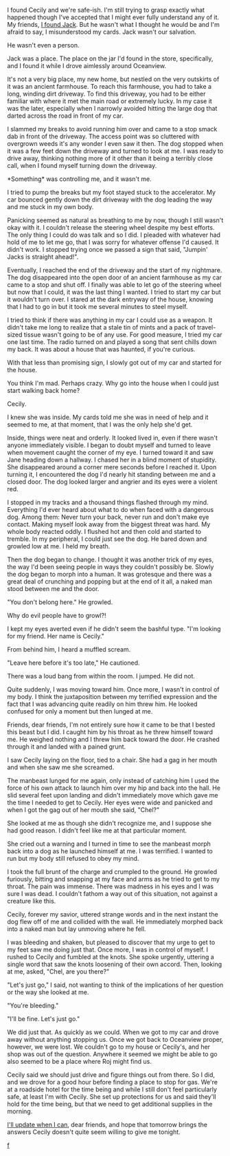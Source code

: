 I found Cecily and we're safe-ish.  I'm still trying to grasp exactly what happened though I've accepted that I might ever fully understand any of it.  My friends, [I found Jack](https://www.reddit.com/r/nosleep/comments/umxx2f/confessions_of_a_tarot_card_reader_find_jack/).  But he wasn't what I thought he would be and I'm afraid to say, I misunderstood my cards.  Jack wasn't our salvation.

He wasn't even a person.

Jack was a place.  The place on the jar I'd found in the store, specifically, and I found it while I drove aimlessly around Oceanview.

It's not a very big place, my new home, but nestled on the very outskirts of it was an ancient farmhouse.  To reach this farmhouse, you had to take a long, winding dirt driveway.  To find this driveway, you had to be either familiar with where it met the main road or extremely lucky.  In my case it was the later, especially when I narrowly avoided hitting the large dog that darted across the road in front of my car.

I slammed my breaks to avoid running him over and came to a stop smack dab in front of the driveway.  The access point was so cluttered with overgrown weeds it's any wonder I even saw it then.  The dog stopped when it was a few feet down the driveway and turned to look at me.  I was ready to drive away, thinking nothing more of it other than it being a terribly close call, when I found myself turning down the driveway.

\*Something\* was controlling me, and it wasn't me.

I tried to pump the breaks but my foot stayed stuck to the accelerator.  My car bounced gently down the dirt driveway with the dog leading the way and me stuck in my own body.

Panicking seemed as natural as breathing to me by now, though I still wasn't okay with it.  I couldn't release the steering wheel despite my best efforts.  The only thing I could do was talk and so I did.  I pleaded with whatever had hold of me to let me go, that I was sorry for whatever offense I'd caused.  It didn't work.  I stopped trying once we passed a sign that said, "Jumpin' Jacks is straight ahead!".

Eventually, I reached the end of the driveway and the start of my nightmare.  The dog disappeared into the open door of an ancient farmhouse as my car came to a stop and shut off.  I finally was able to let go of the steering wheel but now that I could, it was the last thing I wanted.  I tried to start my car but it wouldn't turn over.  I stared at the dark entryway of the house, knowing that I had to go in but it took me several minutes to steel myself.

I tried to think if there was anything in my car I could use as a weapon.  It didn't take me long to realize that a stale tin of mints and a pack of travel-sized tissue wasn't going to be of any use.  For good measure, I tried my car one last time.  The radio turned on and played a song that sent chills down my back.  It was about a house that was haunted, if you're curious.

With that less than promising sign, I slowly got out of my car and started for the house.

You think I'm mad.  Perhaps crazy.  Why go into the house when I could just start walking back home?

Cecily.

I knew she was inside.  My cards told me she was in need of help and it seemed to me, at that moment, that I was the only help she'd get.

Inside, things were neat and orderly.  It looked lived in, even if there wasn't anyone immediately visible.  I began to doubt myself and turned to leave when movement caught the corner of my eye.  I turned toward it and saw Jane heading down a hallway.  I chased her in a blind moment of stupidity.  She disappeared around a corner mere seconds before I reached it.  Upon turning it, I encountered the dog I'd nearly hit standing between me and a closed door.  The dog looked larger and angrier and its eyes were a violent red.

I stopped in my tracks and a thousand things flashed through my mind.  Everything I'd ever heard about what to do when faced with a dangerous dog.  Among them: Never turn your back, never run and don't make eye contact.  Making myself look away from the biggest threat was hard.  My whole body reacted oddly.  I flushed hot and then cold and started to tremble. In my peripheral, I could just see the dog.  He bared down and growled low at me.  I held my breath.

Then the dog began to change.  I thought it was another trick of my eyes, the way I'd been seeing people in ways they couldn't possibly be.  Slowly the dog began to morph into a human.  It was grotesque and there was a great deal of crunching and popping but at the end of it all, a naked man stood between me and the door.

"You don't belong here." He growled.

Why do evil people have to growl?!

I kept my eyes averted even if he didn't seem the bashful type.  "I'm looking for my friend.  Her name is Cecily."

From behind him, I heard a muffled scream.

"Leave here before it's too late," He cautioned.

There was a loud bang from within the room.  I jumped.  He did not.

Quite suddenly, I was moving toward him.  Once more, I wasn't in control of my body.  I think the juxtaposition between my terrified expression and the fact that I was advancing quite readily on him threw him.  He looked confused for only a moment but then lunged at me.

Friends, dear friends, I'm not entirely sure how it came to be that I bested this beast but I did.  I caught him by his throat as he threw himself toward me.  He weighed nothing and I threw him back toward the door.  He crashed through it and landed with a pained grunt.

I saw Cecily laying on the floor, tied to a chair.  She had a gag in her mouth and when she saw me she screamed.

The manbeast lunged for me again, only instead of catching him I used the force of his own attack to launch him over my hip and back into the hall.  He slid several feet upon landing and didn't immediately move which gave me the time I needed to get to Cecily.  Her eyes were wide and panicked and when I got the gag out of her mouth she said, "Chel?"

She looked at me as though she didn't recognize me, and I suppose she had good reason.  I didn't feel like me at that particular moment.

She cried out a warning and I turned in time to see the manbeast morph back into a dog as he launched himself at me.  I was terrified.  I wanted to run but my body still refused to obey my mind.

I took the full brunt of the charge and crumpled to the ground.  He growled furiously, bitting and snapping at my face and arms as he tried to get to my throat.  The pain was immense.  There was madness in his eyes and I was sure I was dead.  I couldn't fathom a way out of this situation, not against a creature like this.

Cecily, forever my savior, uttered strange words and in the next instant the dog flew off of me and collided with the wall.  He immediately morphed back into a naked man but lay unmoving where he fell.

I was bleeding and shaken, but pleased to discover that my urge to get to my feet saw me doing just that.  Once more, I was in control of myself.  I rushed to Cecily and fumbled at the knots.  She spoke urgently, uttering a single word that saw the knots loosening of their own accord.  Then, looking at me, asked, "Chel, are you there?"

"Let's just go," I said, not wanting to think of the implications of her question or the way she looked at me.

"You're bleeding."

"I'll be fine.  Let's just go."

We did just that.  As quickly as we could.  When we got to my car and drove away without anything stopping us.  Once we got back to Oceanview proper, however, we were lost.  We couldn't go to my house or Cecily's, and her shop was out of the question.  Anywhere it seemed we might be able to go also seemed to be a place where Roj might find us.

Cecily said we should just drive and figure things out from there.  So I did, and we drove for a good hour before finding a place to stop for gas.  We're at a roadside hotel for the time being and while I still don't feel particularly safe, at least I'm with Cecily.  She set up protections for us and said they'll hold for the time being, but that we need to get additional supplies in the morning.

[I'll update when I can](https://www.reddit.com/r/nosleep/comments/v1u5x8/confessions_of_a_tarot_card_reader_blaze_of_glory/), dear friends, and hope that tomorrow brings the answers Cecily doesn't quite seem willing to give me tonight.

[f](https://www.reddit.com/r/forehveree/comments/t16wl6/about_me/)